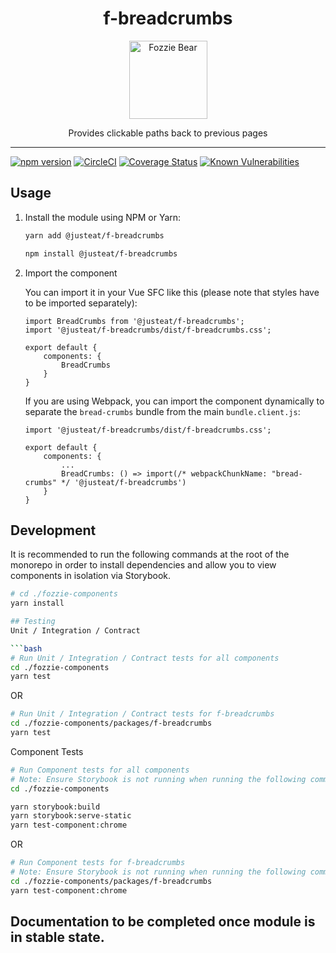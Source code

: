 
<div align="center">
  <h1>f-breadcrumbs</h1>

  <img width="125" alt="Fozzie Bear" src="../../bear.png" />

  <p>Provides clickable paths back to previous pages</p>
</div>

---

[![npm version](https://badge.fury.io/js/%40justeat%2Ff-breadcrumbsf-breadcrumbs.svg)](https://badge.fury.io/js/%40justeat%2Ff-breadcrumbs)
[![CircleCI](https://circleci.com/gh/justeat/fozzie-components.svg?style=svg)](https://circleci.com/gh/justeat/workflows/fozzie-components)
[![Coverage Status](https://coveralls.io/repos/github/justeat/f-breadcrumbs/badge.svg)](https://coveralls.io/github/justeat/f-breadcrumbs)
[![Known Vulnerabilities](https://snyk.io/test/github/justeat/f-breadcrumbs/badge.svg?targetFile=package.json)](https://snyk.io/test/github/justeat/f-breadcrumbs?targetFile=package.json)


## Usage

1.  Install the module using NPM or Yarn:

    ```bash
    yarn add @justeat/f-breadcrumbs
    ```

    ```bash
    npm install @justeat/f-breadcrumbs
    ```

2.  Import the component

    You can import it in your Vue SFC like this (please note that styles have to be imported separately):

    ```
    import BreadCrumbs from '@justeat/f-breadcrumbs';
    import '@justeat/f-breadcrumbs/dist/f-breadcrumbs.css';

    export default {
        components: {
            BreadCrumbs
        }
    }
    ```

    If you are using Webpack, you can import the component dynamically to separate the `bread-crumbs` bundle from the main `bundle.client.js`:

    ```
    import '@justeat/f-breadcrumbs/dist/f-breadcrumbs.css';

    export default {
        components: {
            ...
            BreadCrumbs: () => import(/* webpackChunkName: "bread-crumbs" */ '@justeat/f-breadcrumbs')
        }
    }

    ```

## Development
It is recommended to run the following commands at the root of the monorepo in order to install dependencies and allow you to view components in isolation via Storybook.

```bash
# cd ./fozzie-components
yarn install

## Testing
Unit / Integration / Contract

```bash
# Run Unit / Integration / Contract tests for all components
cd ./fozzie-components
yarn test
```

OR

```bash
# Run Unit / Integration / Contract tests for f-breadcrumbs
cd ./fozzie-components/packages/f-breadcrumbs
yarn test
```

Component Tests
```bash
# Run Component tests for all components
# Note: Ensure Storybook is not running when running the following commands
cd ./fozzie-components

yarn storybook:build
yarn storybook:serve-static
yarn test-component:chrome
```

OR

```bash
# Run Component tests for f-breadcrumbs
# Note: Ensure Storybook is not running when running the following commands
cd ./fozzie-components/packages/f-breadcrumbs
yarn test-component:chrome
```
## Documentation to be completed once module is in stable state.
